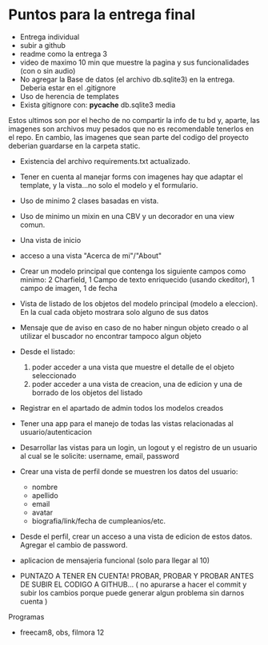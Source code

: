 # Puntos para la entrega final

- Entrega individual
- subir a github
- readme como la entrega 3
- video de maximo 10 min que muestre la pagina y sus funcionalidades (con o sin audio)
- No agregar la Base de datos (el archivo db.sqlite3) en la entrega. Deberia estar en el .gitignore
- Uso de herencia de templates
- Exista gitignore con:
    <carpeta del entorno virtual>
    __pycache__
    db.sqlite3
    media

Estos ultimos son por el hecho de no compartir la info de tu bd y, aparte, las imagenes son archivos muy pesados que no es recomendable tenerlos en el repo. En cambio, las imagenes que sean parte del codigo del proyecto deberian guardarse en la carpeta static.

- Existencia del archivo requirements.txt actualizado.
- Tener en cuenta al manejar forms con imagenes hay que adaptar el template, y la vista...no solo el modelo y el formulario.
- Uso de minimo 2 clases basadas en vista.
- Uso de minimo un mixin en una CBV y un decorador en una view comun.

- Una vista de inicio
- acceso a una vista "Acerca de mi"/"About"
- Crear un modelo principal que contenga los siguiente campos como minimo: 2 Charfield, 1 Campo de texto enriquecido (usando ckeditor), 1 campo de imagen, 1 de fecha
- Vista de listado de los objetos del modelo principal (modelo a eleccion). En la cual cada objeto mostrara solo alguno de sus datos
- Mensaje que de aviso en caso de no haber ningun objeto creado o al utilizar el buscador no encontrar tampoco algun objeto
- Desde el listado:
    1. poder acceder a una vista que muestre el detalle de el objeto seleccionado
    2. poder acceder a una vista de creacion, una de edicion y una de borrado de los objetos del listado
- Registrar en el apartado de admin todos los modelos creados
- Tener una app para el manejo de todas las vistas relacionadas al usuario/autenticacion
- Desarrollar las vistas para un login, un logout y el registro de un usuario al cual se le solicite: username, email, password
- Crear una vista de perfil donde se muestren los datos del usuario:
  - nombre
  - apellido
  - email
  - avatar
  - biografia/link/fecha de cumpleanios/etc.
- Desde el perfil, crear un acceso a una vista de edicion de estos datos. Agregar el cambio de password.

- aplicacion de mensajeria funcional (solo para llegar al 10)


- PUNTAZO A TENER EN CUENTA! PROBAR, PROBAR Y PROBAR ANTES DE
SUBIR EL CODIGO A GITHUB... ( no apurarse a hacer el commit y subir los
cambios porque puede generar algun problema sin darnos cuenta )

Programas

- freecam8, obs, filmora 12
